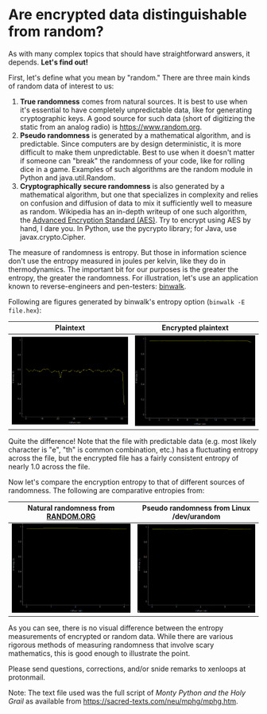 # Are encrypted data distinguishable from random?

As with many complex topics that should have straightforward answers, it depends. **Let's find out!**

First, let's define what you mean by "random." There are three main kinds of random data of interest to us:

1. **True randomness** comes from natural sources. It is best to use when it's essential to have completely unpredictable
data, like for generating cryptographic keys. A good source for such data (short of digitizing the static from an analog 
radio) is https://www.random.org.
1. **Pseudo randomness** is generated by a mathematical algorithm, and is predictable. Since computers are by design 
deterministic, it is more difficult to make them unpredictable. Best to use when it doesn't matter if 
someone can "break" the randomness of your code, like for rolling dice in a game. Examples of such algorithms are the random 
module in Python and java.util.Random.
1. **Cryptographically secure randomness** is also generated by a mathematical algorithm, but one that specializes in complexity 
and relies on confusion and diffusion of data to mix it sufficiently well to measure as random. Wikipedia has an in-depth 
writeup of one such algorithm, the [Advanced Encryption Standard (AES)](https://en.wikipedia.org/wiki/Advanced_Encryption_Standard). Try to encrypt using AES by hand, I dare you. In Python, 
use the pycrypto library; for Java, use javax.crypto.Cipher.

The measure of randomness is entropy. But those in information science don't use the entropy measured in joules per kelvin,
like they do in thermodynamics. The important bit for our purposes is the greater the entropy, the greater the randomness.
For illustration, let's use an application known to reverse-engineers and pen-testers: [binwalk](https://github.com/ReFirmLabs/binwalk).

Following are figures generated by binwalk's entropy option (`binwalk -E file.hex`):

|Plaintext|Encrypted plaintext|
|--|--|
|![Plaintext file](https://github.com/xenloops/funwithcrypto/blob/master/images/montyplainentropy.png)|![Encrypted file](https://github.com/xenloops/funwithcrypto/blob/master/images/montycryptoentropy.png)|

Quite the difference! Note that the file with predictable data (e.g. most likely character is "e", "th" is common combination, etc.) has a fluctuating entropy across the file, but the encrypted file has a fairly consistent entropy of nearly 1.0 across the file.

Now let's compare the encryption entropy to that of different sources of randomness. The following are comparative entropies from:

|Natural randomness from [RANDOM.ORG](https://www.random.org/bytes/)|Pseudo randomness from Linux /dev/urandom|
|--|--|
|![Natural randomness](https://github.com/xenloops/funwithcrypto/blob/master/images/random.org.png)|![Pseudo randomness](https://github.com/xenloops/funwithcrypto/blob/master/images/linux.urandom.png)|

As you can see, there is no visual difference between the entropy measurements of encrypted or random data. While there are various rigorous methods of measuring randomness that involve scary mathematics, this is good enough to illustrate the point.

Please send questions, corrections, and/or snide remarks to xenloops at protonmail.

Note: The text file used was the full script of *Monty Python and the Holy Grail* as available from https://sacred-texts.com/neu/mphg/mphg.htm.

